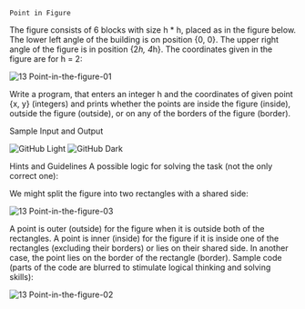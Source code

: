 	Point in Figure
	
The figure consists of 6 blocks with size h * h, placed as in the figure below. The lower left angle of the building is on position {0, 0}. The upper right angle of the figure is in position {2*h, 4*h}. The coordinates given in the figure are for h = 2:

![13 Point-in-the-figure-01](https://user-images.githubusercontent.com/103949296/167994320-59aa05d7-d551-406b-b913-f3eca696b06e.png)

Write a program, that enters an integer h and the coordinates of given point {x, y} (integers) and prints whether the points are inside the figure (inside), outside the figure (outside), or on any of the borders of the figure (border).

Sample Input and Output


![GitHub Light](https://user-images.githubusercontent.com/103949296/167996168-241ba738-4fcc-4570-a33b-086294a204e8.png#gh-light-mode-only)
![GitHub Dark](https://user-images.githubusercontent.com/103949296/169224091-cded0551-aad0-4af4-ad12-20f1ae758141.png#gh-dark-mode-only)


Hints and Guidelines
A possible logic for solving the task (not the only correct one):

 We might split the figure into two rectangles with a shared side:

![13 Point-in-the-figure-03](https://user-images.githubusercontent.com/103949296/167995017-ac1f3575-e07a-4428-ac66-b8e8ac325f90.png)

A point is outer (outside) for the figure when it is outside both of the rectangles.
A point is inner (inside) for the figure if it is inside one of the rectangles (excluding their borders) or lies on their shared side.
In another case, the point lies on the border of the rectangle (border).
Sample code (parts of the code are blurred to stimulate logical thinking and solving skills):

![13 Point-in-the-figure-02](https://user-images.githubusercontent.com/103949296/167995101-5cec87aa-8368-4dfc-be64-4ce5afbd4ebf.png)
